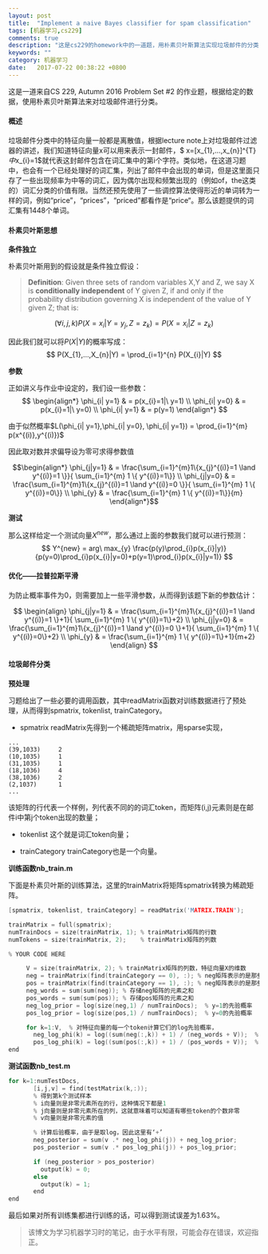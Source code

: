 ```yaml
---
layout: post
title:  "Implement a naive Bayes classifier for spam classification"
tags: [机器学习,cs229]
comments: true
description: "这是cs229的homework中的一道题，用朴素贝叶斯算法实现垃圾邮件的分类，并且使用多项事件模型和拉普拉斯平滑。"
keywords: ""
category: 机器学习
date:   2017-07-22 00:38:22 +0800
---
```



这是一道来自CS 229, Autumn 2016 Problem Set #2 的作业题，根据给定的数据，使用朴素贝叶斯算法来对垃圾邮件进行分类。


#### 概述

垃圾邮件分类中的特征向量一般都是离散值，根据lecture note上对垃圾邮件过滤器的讲述，我们知道特征向量x可以用来表示一封邮件，$ x=[x_{1},...,x_{n}]^{T}$中$x_{i}=1$就代表这封邮件包含在词汇集中的第i个字符。类似地，在这道习题中，也会有一个已经处理好的词汇集，列出了邮件中会出现的单词，但是这里面只存了一些出现频率为中等的词汇，因为偶尔出现和频繁出现的（例如of，the这类的）词汇分类的价值有限。当然还预先使用了一些调控算法使得形近的单词转为一样的词，例如“price”，“prices”，“priced”都看作是“price“。那么该题提供的词汇集有1448个单词。


#### 朴素贝叶斯思想

**条件独立**

朴素贝叶斯用到的假设就是条件独立假设：

>**Definition**: Given three sets of random variables X,Y and Z, we say X is **conditionally independent** of Y given Z, if and only if the probability distribution governing X is independent of the value of Y given Z; that is:

$$(\forall i,j,k) P(X=x_{i}|Y=y_{j},Z=z_{k})=P(X=x_{i}|Z=z_{k})$$


因此我们就可以将$P(X|Y)$的概率写成：$$  P(X_{1},...,X_{n}|Y) = \prod_{i=1}^{n} P(X_{i}|Y) $$

<!--more-->

**参数**

正如讲义与作业中设定的，我们设一些参数：
$$ \begin{align*}
 \phi_{i| y=1} & = p(x_{i}=1|\ y=1) \\
 \phi_{i| y=0} & = p(x_{i}=1|\ y=0) \\
 \phi_{i| y=1} & = p(y=1) 
 \end{align*} $$

由于似然概率$L(\phi_{i| y=1},\phi_{i| y=0}, \phi_{i| y=1}) = \prod_{i=1}^{m} p(x^{(i)},y^{(i)})$

因此取对数并求偏导设为零可求得参数值

$$\begin{align*}
\phi_{j|y=1} & = \frac{\sum_{i=1}^{m}1\{x_{j}^{(i)}=1 \land y^{(i)}=1 \}}{ \sum_{i=1}^{m} 1 \{ y^{(i)}=1\}} \\
\phi_{j|y=0} & = \frac{\sum_{i=1}^{m}1\{x_{j}^{(i)}=1 \land y^{(i)}=0 \}}{ \sum_{i=1}^{m} 1 \{ y^{(i)}=0\}} \\
\phi_{y} & = \frac{\sum_{i=1}^{m} 1 \{ y^{(i)}=1\}}{m}
\end{align*}$$


**测试**

那么这样给定一个测试向量$X^{new}$，那么通过上面的参数我们就可以进行预测：
$$ Y^{new} = arg\ max_{y} \frac{p(y)\prod_{i}p(x_{i}|y)}{p(y=0)\prod_{i}p(x_{i}|y=0)+p(y=1)\prod_{i}p(x_{i}|y=1)} $$

#### 优化——拉普拉斯平滑

为防止概率事件为0，则需要加上一些平滑参数，从而得到该题下新的参数估计：

$$
\begin{align}
\phi_{j|y=1} & = \frac{\sum_{i=1}^{m}1\{x_{j}^{(i)}=1 \land y^{(i)}=1 \}+1}{ \sum_{i=1}^{m} 1 \{ y^{(i)}=1\}+2} \\
\phi_{j|y=0} & = \frac{\sum_{i=1}^{m}1\{x_{j}^{(i)}=1 \land y^{(i)}=0 \}+1}{ \sum_{i=1}^{m} 1 \{ y^{(i)}=0\}+2} \\
\phi_{y} & = \frac{\sum_{i=1}^{m} 1 \{ y^{(i)}=1\}+1}{m+2}
\end{align}
$$


#### 垃圾邮件分类

**预处理**

习题给出了一些必要的调用函数，其中readMatrix函数对训练数据进行了预处理，从而得到spmatrix, tokenlist, trainCategory。

- spmatrix
readMatrix先得到一个稀疏矩阵matrix，用sparse实现，

```
...
(39,1033)     2
(10,1035)     1
(31,1035)     1
(18,1036)     4
(38,1036)     2
(2,1037)      1
...
```

该矩阵的行代表一个样例，列代表不同的的词汇token，而矩阵(i,j)元素则是在邮件i中第j个token出现的数量；

- tokenlist
这个就是词汇token向量；

- trainCategory
trainCategory也是一个向量。

**训练函数nb_train.m**

下面是朴素贝叶斯的训练算法，这里的trainMatrix将矩阵spmatrix转换为稀疏矩阵。

```c
[spmatrix, tokenlist, trainCategory] = readMatrix('MATRIX.TRAIN');

trainMatrix = full(spmatrix);
numTrainDocs = size(trainMatrix, 1); % trainMatrix矩阵的行数
numTokens = size(trainMatrix, 2);    % trainMatrix矩阵的列数  

% YOUR CODE HERE

     V = size(trainMatrix, 2); % trainMatrix矩阵的列数，特征向量X的维数
     neg = trainMatrix(find(trainCategory == 0), :); % neg矩阵表示的是那些标签为0的样本
     pos = trainMatrix(find(trainCategory == 1), :); % neg矩阵表示的是那些标签为1的样本
     neg_words = sum(sum(neg)); % 存储neg矩阵的元素之和
     pos_words = sum(sum(pos)); % 存储pos矩阵的元素之和
     neg_log_prior = log(size(neg,1) / numTrainDocs);  % y=1的先验概率
     pos_log_prior = log(size(pos,1) / numTrainDocs);  % y=0的先验概率

     for k=1:V,  % 对特征向量的每一个token计算它们的log先验概率，
       neg_log_phi(k) = log((sum(neg(:,k)) + 1) / (neg_words + V));  % 对应公式(1)，注意这里的token计算的是出现的个数
       pos_log_phi(k) = log((sum(pos(:,k)) + 1) / (pos_words + V));  % 对应公式(2) 
end
```

**测试函数nb_test.m**

```c
for k=1:numTestDocs,
       [i,j,v] = find(testMatrix(k,:)); 
       % 得到第k个测试样本 
       % i向量则是非零元素所在的行，这种情况下都是1
       % j向量则是非零元素所在的列，这就意味着可以知道有哪些token的个数非零 
       % v向量则是非零元素的值

       % 计算后验概率，由于是取log，因此这里有‘+’
       neg_posterior = sum(v .* neg_log_phi(j)) + neg_log_prior; 
       pos_posterior = sum(v .* pos_log_phi(j)) + pos_log_prior;

       if (neg_posterior > pos_posterior)
         output(k) = 0;
       else
         output(k) = 1;
       end
end
```

最后如果对所有训练集都进行训练的话，可以得到测试误差为1.63%。



>该博文为学习机器学习时的笔记，由于水平有限，可能会存在错误，欢迎指正。

